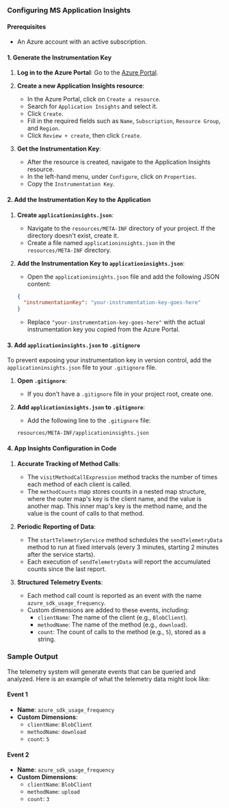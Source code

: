 ### Configuring MS Application Insights

#### Prerequisites
- An Azure account with an active subscription.

#### 1. Generate the Instrumentation Key

1. **Log in to the Azure Portal**: Go to the [Azure Portal](https://portal.azure.com/).

2. **Create a new Application Insights resource**:
    - In the Azure Portal, click on `Create a resource`.
    - Search for `Application Insights` and select it.
    - Click `Create`.
    - Fill in the required fields such as `Name`, `Subscription`, `Resource Group`, and `Region`.
    - Click `Review + create`, then click `Create`.

3. **Get the Instrumentation Key**:
    - After the resource is created, navigate to the Application Insights resource.
    - In the left-hand menu, under `Configure`, click on `Properties`.
    - Copy the `Instrumentation Key`.

#### 2. Add the Instrumentation Key to the Application

1. **Create `applicationinsights.json`**:
    - Navigate to the `resources/META-INF` directory of your project. If the directory doesn't exist, create it.
    - Create a file named `applicationinsights.json` in the `resources/META-INF` directory.

2. **Add the Instrumentation Key to `applicationinsights.json`**:
    - Open the `applicationinsights.json` file and add the following JSON content:
   ```json
   {
     "instrumentationKey": "your-instrumentation-key-goes-here"
   }
   ```
    - Replace `"your-instrumentation-key-goes-here"` with the actual instrumentation key you copied from the Azure Portal.

#### 3. Add `applicationinsights.json` to `.gitignore`

To prevent exposing your instrumentation key in version control, add the `applicationinsights.json` file to your `.gitignore` file.

1. **Open `.gitignore`**:
    - If you don't have a `.gitignore` file in your project root, create one.

2. **Add `applicationinsights.json` to `.gitignore`**:
    - Add the following line to the `.gitignore` file:
   ```
   resources/META-INF/applicationinsights.json
   ```

#### 4. App Insights Configuration in Code
1. **Accurate Tracking of Method Calls**:
   - The `visitMethodCallExpression` method tracks the number of times each method of each client is called.
   - The `methodCounts` map stores counts in a nested map structure, where the outer map's key is the client name, and the value is another map. This inner map's key is the method name, and the value is the count of calls to that method.

2. **Periodic Reporting of Data**:
   - The `startTelemetryService` method schedules the `sendTelemetryData` method to run at fixed intervals (every 3 minutes, starting 2 minutes after the service starts).
   - Each execution of `sendTelemetryData` will report the accumulated counts since the last report.

3. **Structured Telemetry Events**:
   - Each method call count is reported as an event with the name `azure_sdk_usage_frequency`.
   - Custom dimensions are added to these events, including:
      - `clientName`: The name of the client (e.g., `BlobClient`).
      - `methodName`: The name of the method (e.g., `download`).
      - `count`: The count of calls to the method (e.g., `5`), stored as a string.

### Sample Output

The telemetry system will generate events that can be queried and analyzed. Here is an example of what the telemetry data might look like:

#### Event 1
- **Name**: `azure_sdk_usage_frequency`
- **Custom Dimensions**:
   - `clientName`: `BlobClient`
   - `methodName`: `download`
   - `count`: `5`

#### Event 2
- **Name**: `azure_sdk_usage_frequency`
- **Custom Dimensions**:
   - `clientName`: `BlobClient`
   - `methodName`: `upload`
   - `count`: `3`